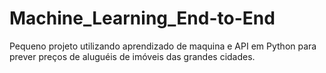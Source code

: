 # Machine_Learning_End-to-End
Pequeno projeto utilizando aprendizado de maquina e API em Python para prever preços de aluguéis de imóveis das grandes cidades.
